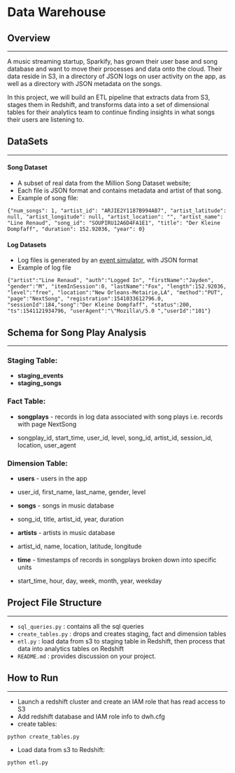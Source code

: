 # Data Warehouse



## Overview
---
A music streaming startup, Sparkify, has grown their user base and song database and want to move their processes and data onto the cloud. Their data reside in S3, in a directory of JSON logs on user activity on the app, as well as a directory with JSON metadata on the songs.

In this project, we will build an ETL pipeline that extracts data from S3, stages them in Redshift, and transforms data into a set of dimensional tables for their analytics team to continue finding insights in what songs their users are listening to.

## DataSets
---
#### Song Dataset
 - A subset of real data from the Million Song Dataset website; 
 - Each file is JSON format and contains metadata and artist of that song. 
 - Example of song file:

``` 
{"num_songs": 1, "artist_id": "ARJIE2Y1187B994AB7", "artist_latitude": null, "artist_longitude": null, "artist_location": "", "artist_name": "Line Renaud", "song_id": "SOUPIRU12A6D4FA1E1", "title": "Der Kleine Dompfaff", "duration": 152.92036, "year": 0}
```

#### Log Datasets
 - Log files is generated by an [event simulator](https://github.com/Interana/eventsim), with JSON format 
 - Example of log file
```
{"artist":"Line Renaud", "auth":"Logged In", "firstName":"Jayden", "gender":"M", "itemInSession":0, "lastName":"Fox", "length":152.92036, "level":"free", "location":"New Orleans-Metairie,LA", "method":"PUT", "page":"NextSong", "registration":1541033612796.0, "sessionId":184,"song":"Der Kleine Dompfaff", "status":200, "ts":1541121934796, "userAgent":"\"Mozilla\/5.0 ","userId":"101"}
```

## Schema for Song Play Analysis
---
### Staging Table:
* **staging_events**
* **staging_songs**

### Fact Table:
* **songplays** - records in log data associated with song plays i.e. records with page NextSong
 - songplay_id, start_time, user_id, level, song_id, artist_id, session_id, location, user_agent

### Dimension Table:
* **users** - users in the app
 - user_id, first_name, last_name, gender, level

* **songs** - songs in music database
 - song_id, title, artist_id, year, duration

* **artists** - artists in music database
 - artist_id, name, location, latitude, longitude

* **time** - timestamps of records in songplays broken down into specific units
 - start_time, hour, day, week, month, year, weekday


## Project File Structure
---
- `sql_queries.py` : contains all the sql queries 
- `create_tables.py` : drops and creates staging, fact and dimension tables
- `etl.py` : load data from s3 to staging table in Redshift, then process that data into analytics tables on Redshift
- `README.md` : provides discussion on your project.


## How to Run
---
- Launch a redshift cluster and create an IAM role that has read access to S3
- Add redshift database and IAM role info to dwh.cfg
- create tables:

```
python create_tables.py
```
- Load data from s3 to Redshift:

```
python etl.py
```

